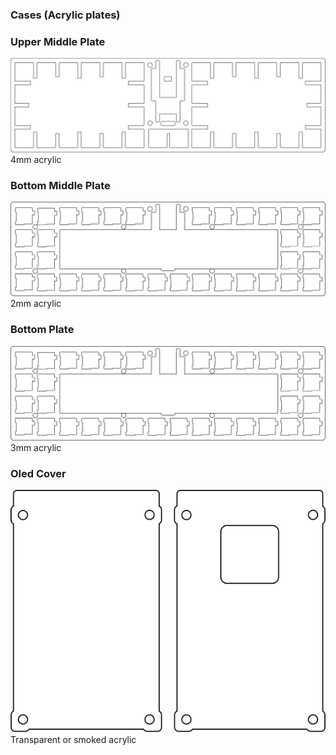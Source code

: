 
### Cases (Acrylic plates)


### Upper Middle Plate 
![upper middle plate](upper_middle_plate.svg)
4mm acrylic

### Bottom Middle Plate 
![Bottom middle plate](bottom_middle_plate.svg)
2mm acrylic


### Bottom Plate
![bottom plate](bottom_middle_plate.svg)                           
3mm acrylic


### Oled Cover                                  
![oled  cover plate](cover.svg)     
Transparent or smoked acrylic 
